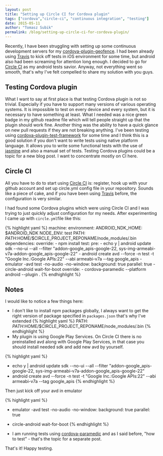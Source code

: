 ```yaml
---
layout: post
title: "Setting up Circle CI for Cordova plugin"
tags: ["cordova","circle-ci", "continuous integration", "testing"]
date: 2015-05-11
author: "Tomasz Subik"
permalink: /blog/setting-up-circle-ci-for-cordova-plugin/
---
```


Recently, I have been struggling with setting up some continuous development servers for my
[cordova-plugin-geofence](https://github.com/cowbell/cordova-plugin-geofence).
I had been already using [Travis](https://travis-ci.org/) to kick off tests in iOS environment
for some time, but android also had been screaming for attention long enough.
I decided to go for [Circle CI](https://circleci.com/) as my android tests savior.
Anyway, not everything went so smooth, that's why I've felt compelled to share my solution with you guys.

<!--more-->

## Testing Cordova plugin

What I want to say at first place is that testing Cordova plugin is not so trivial.
Especially if you have to support many versions of various operating systems.
It is impossible to test on every device and every system, but it is necessary to have something at least.
What I needed was a nice green badge in my github readme file which will tell people straight up that the plugin should work fine.
Another thing was the ability to have a quick glance on new pull requests if they are not breaking anything.
I've been testing using [cordova-plugin-test-framework](https://github.com/apache/cordova-plugin-test-framework)
for some time and I think this is a good solution if you don't want to write tests using native platform language.
It allows you to write some functional tests with the use of [jasmine](http://jasmine.github.io/)
and also a manual set of tests. Testing Cordova plugins could be a topic for a new blog post.
I want to concentrate mostly on CI here.

## Circle CI

All you have to do to start using [Circle CI](https://circleci.com/) is: register,
hook up with your github account and set up circle.yml config file in your repository.
Sounds like a piece of cake, and if you have been using [Travis](https://travis-ci.org/) before,
the configuration is very similar.

I had found some Cordova plugins which were using Circle CI and I was trying to just
quickly adjust configuration for my needs. After experimenting I came up with <code class="inline">circle.yml</code>file like this:

{% highlight yaml %}
machine:
  environment:
    ANDROID_NDK_HOME: $ANDROID_NDK
    NODE_ENV: test
    PATH: $PATH:$HOME/$CIRCLE_PROJECT_REPONAME/node_modules/.bin
dependencies:
  override:
    - npm install
test:
  pre:
    - echo y | android update sdk --no-ui --all --filter "addon-google_apis-google-22, sys-img-armeabi-v7a-addon-google_apis-google-22"
    - android create avd --force -n test -t "Google Inc.:Google APIs:22" --abi armeabi-v7a --tag google_apis
    - emulator -avd test -no-audio -no-window:
        background: true
        parallel: true
    - circle-android wait-for-boot
  override:
    - cordova-paramedic --platform android --plugin .
{% endhighlight %}

## Notes

I would like to notice a few things here:

- I don't like to install npm packages globally, I always want to get the right version of
package specified in <code class="inline">packages.json</code> that's why I've extended
{% highlight yaml %}
PATH: $PATH:$HOME/$CIRCLE_PROJECT_REPONAME/node_modules/.bin
{% endhighlight %}
- My plugin is using Google Play Services. On Circle CI there is no preinstalled avd along
with Google Play Services, in that case you should install needed sdk and add new avd by yourself.

{% highlight yaml %}
- echo y | android update sdk --no-ui --all --filter "addon-google_apis-google-22, sys-img-armeabi-v7a-addon-google_apis-google-22"
- android create avd --force -n test -t "Google Inc.:Google APIs:22" --abi armeabi-v7a --tag google_apis
{% endhighlight %}

Then just kick off your avd in emulator

{% highlight yaml %}
- emulator -avd test -no-audio -no-window:
    background: true
    parallel: true
- circle-android wait-for-boot
{% endhighlight %}

- I am running tests using [cordova-paramedic](https://github.com/purplecabbage/cordova-paramedic)
and as I said before, "how to test" - that's the topic for a separate post.

That's it! Happy testing.
